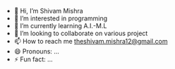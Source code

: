 - 👋 Hi, I’m Shivam Mishra
- 👀 I’m interested in programming
- 🌱 I’m currently learning A.I.-M.L
- 💞️ I’m looking to collaborate on various project
- 📫 How to reach me theshivam.mishra12@gmail.com
- 😄 Pronouns: ...
- ⚡ Fun fact: ...

<!---
supershot80/supershot80 is a ✨ special ✨ repository because its `README.md` (this file) appears on your GitHub profile.
You can click the Preview link to take a look at your changes.
--->
